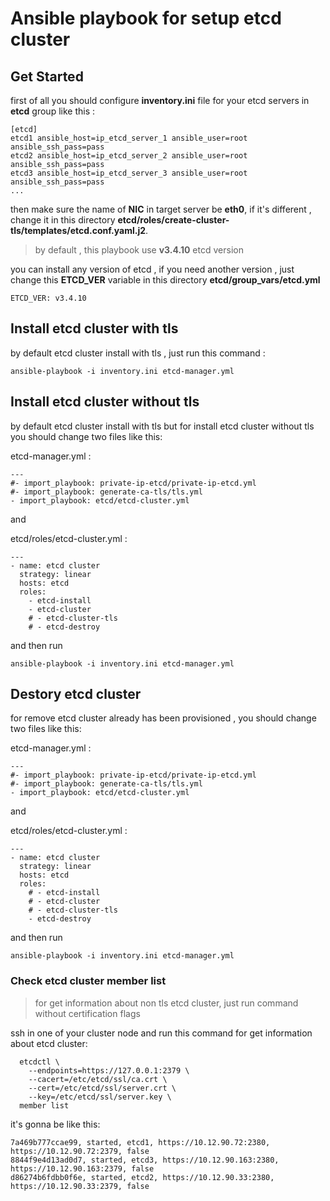 # Ansible playbook for setup etcd cluster

## Get Started

first of all you should configure **inventory.ini** file for your etcd servers in **etcd** group like this :

```
[etcd]
etcd1 ansible_host=ip_etcd_server_1 ansible_user=root ansible_ssh_pass=pass
etcd2 ansible_host=ip_etcd_server_2 ansible_user=root ansible_ssh_pass=pass
etcd3 ansible_host=ip_etcd_server_3 ansible_user=root ansible_ssh_pass=pass
...
```

then make sure the name of **NIC** in target server be **eth0**, if it's different , change it in this directory **etcd/roles/create-cluster-tls/templates/etcd.conf.yaml.j2**.


> by default , this playbook use **v3.4.10** etcd version 

you can install any version of etcd , if you need another version , just change this
**ETCD_VER** variable in this directory **etcd/group_vars/etcd.yml**

```
ETCD_VER: v3.4.10
```

## Install etcd cluster with tls

by default etcd cluster install with tls , just run this command :

```
ansible-playbook -i inventory.ini etcd-manager.yml
```


## Install etcd cluster without tls

by default etcd cluster install with tls but for install etcd cluster without tls you should change two files like this:

etcd-manager.yml :
```
---
#- import_playbook: private-ip-etcd/private-ip-etcd.yml
#- import_playbook: generate-ca-tls/tls.yml
- import_playbook: etcd/etcd-cluster.yml
```
and

etcd/roles/etcd-cluster.yml :

```
---
- name: etcd cluster
  strategy: linear
  hosts: etcd
  roles:
    - etcd-install
    - etcd-cluster
    # - etcd-cluster-tls
    # - etcd-destroy
```

and then run

```
ansible-playbook -i inventory.ini etcd-manager.yml
```

## Destory etcd cluster

for remove etcd cluster already has been provisioned , you should change two files like this:

etcd-manager.yml :
```
---
#- import_playbook: private-ip-etcd/private-ip-etcd.yml
#- import_playbook: generate-ca-tls/tls.yml
- import_playbook: etcd/etcd-cluster.yml
```
and

etcd/roles/etcd-cluster.yml :

```
---
- name: etcd cluster
  strategy: linear
  hosts: etcd
  roles:
    # - etcd-install
    # - etcd-cluster
    # - etcd-cluster-tls
    - etcd-destroy
```

and then run

```
ansible-playbook -i inventory.ini etcd-manager.yml
```

### Check etcd cluster member list

> for get information about non tls etcd cluster, just run command without certification flags

ssh in one of your cluster node and run this command for get information about etcd cluster:

```
  etcdctl \
    --endpoints=https://127.0.0.1:2379 \
    --cacert=/etc/etcd/ssl/ca.crt \
    --cert=/etc/etcd/ssl/server.crt \
    --key=/etc/etcd/ssl/server.key \
  member list
```

it's gonna be like this:

```
7a469b777ccae99, started, etcd1, https://10.12.90.72:2380, https://10.12.90.72:2379, false
8844f9e4d13ad0d7, started, etcd3, https://10.12.90.163:2380, https://10.12.90.163:2379, false
d86274b6fdbb0f6e, started, etcd2, https://10.12.90.33:2380, https://10.12.90.33:2379, false
```
